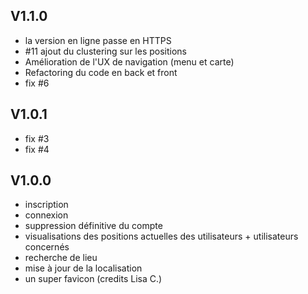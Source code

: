 ## V1.1.0
* la version en ligne passe en HTTPS
* #11 ajout du clustering  sur les positions
* Amélioration de l'UX de navigation (menu et carte)
* Refactoring du code en back et front
* fix #6

## V1.0.1
* fix #3
* fix #4
        
## V1.0.0
* inscription
* connexion
* suppression définitive du compte
* visualisations des positions actuelles des utilisateurs + utilisateurs concernés
* recherche de lieu
* mise à jour de la localisation
* un super favicon (credits Lisa C.)